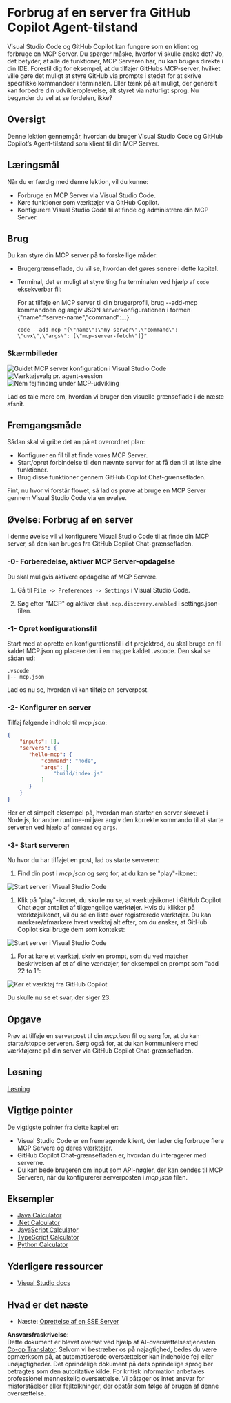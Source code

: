 <!--
CO_OP_TRANSLATOR_METADATA:
{
  "original_hash": "8ea28e5e566edd5969337fd0b191ba3f",
  "translation_date": "2025-07-17T06:32:07+00:00",
  "source_file": "03-GettingStarted/04-vscode/README.md",
  "language_code": "da"
}
-->
# Forbrug af en server fra GitHub Copilot Agent-tilstand

Visual Studio Code og GitHub Copilot kan fungere som en klient og forbruge en MCP Server. Du spørger måske, hvorfor vi skulle ønske det? Jo, det betyder, at alle de funktioner, MCP Serveren har, nu kan bruges direkte i din IDE. Forestil dig for eksempel, at du tilføjer GitHubs MCP-server, hvilket ville gøre det muligt at styre GitHub via prompts i stedet for at skrive specifikke kommandoer i terminalen. Eller tænk på alt muligt, der generelt kan forbedre din udvikleroplevelse, alt styret via naturligt sprog. Nu begynder du vel at se fordelen, ikke?

## Oversigt

Denne lektion gennemgår, hvordan du bruger Visual Studio Code og GitHub Copilot’s Agent-tilstand som klient til din MCP Server.

## Læringsmål

Når du er færdig med denne lektion, vil du kunne:

- Forbruge en MCP Server via Visual Studio Code.
- Køre funktioner som værktøjer via GitHub Copilot.
- Konfigurere Visual Studio Code til at finde og administrere din MCP Server.

## Brug

Du kan styre din MCP server på to forskellige måder:

- Brugergrænseflade, du vil se, hvordan det gøres senere i dette kapitel.
- Terminal, det er muligt at styre ting fra terminalen ved hjælp af `code` eksekverbar fil:

  For at tilføje en MCP server til din brugerprofil, brug --add-mcp kommandoen og angiv JSON serverkonfigurationen i formen {\"name\":\"server-name\",\"command\":...}.

  ```
  code --add-mcp "{\"name\":\"my-server\",\"command\": \"uvx\",\"args\": [\"mcp-server-fetch\"]}"
  ```

### Skærmbilleder

![Guidet MCP server konfiguration i Visual Studio Code](../../../../translated_images/chat-mode-agent.729a22473f822216dd1e723aaee1f7d4a2ede571ee0948037a2d9357a63b9d0b.da.png)  
![Værktøjsvalg pr. agent-session](../../../../translated_images/agent-mode-select-tools.522c7ba5df0848f8f0d1e439c2e96159431bc620cb39ccf3f5dc611412fd0006.da.png)  
![Nem fejlfinding under MCP-udvikling](../../../../translated_images/mcp-list-servers.fce89eefe3f30032bed8952e110ab9d82fadf043fcfa071f7d40cf93fb1ea9e9.da.png)

Lad os tale mere om, hvordan vi bruger den visuelle grænseflade i de næste afsnit.

## Fremgangsmåde

Sådan skal vi gribe det an på et overordnet plan:

- Konfigurer en fil til at finde vores MCP Server.
- Start/opret forbindelse til den nævnte server for at få den til at liste sine funktioner.
- Brug disse funktioner gennem GitHub Copilot Chat-grænsefladen.

Fint, nu hvor vi forstår flowet, så lad os prøve at bruge en MCP Server gennem Visual Studio Code via en øvelse.

## Øvelse: Forbrug af en server

I denne øvelse vil vi konfigurere Visual Studio Code til at finde din MCP server, så den kan bruges fra GitHub Copilot Chat-grænsefladen.

### -0- Forberedelse, aktiver MCP Server-opdagelse

Du skal muligvis aktivere opdagelse af MCP Servere.

1. Gå til `File -> Preferences -> Settings` i Visual Studio Code.

1. Søg efter "MCP" og aktiver `chat.mcp.discovery.enabled` i settings.json-filen.

### -1- Opret konfigurationsfil

Start med at oprette en konfigurationsfil i dit projektrod, du skal bruge en fil kaldet MCP.json og placere den i en mappe kaldet .vscode. Den skal se sådan ud:

```text
.vscode
|-- mcp.json
```

Lad os nu se, hvordan vi kan tilføje en serverpost.

### -2- Konfigurer en server

Tilføj følgende indhold til *mcp.json*:

```json
{
    "inputs": [],
    "servers": {
       "hello-mcp": {
           "command": "node",
           "args": [
               "build/index.js"
           ]
       }
    }
}
```

Her er et simpelt eksempel på, hvordan man starter en server skrevet i Node.js, for andre runtime-miljøer angiv den korrekte kommando til at starte serveren ved hjælp af `command` og `args`.

### -3- Start serveren

Nu hvor du har tilføjet en post, lad os starte serveren:

1. Find din post i *mcp.json* og sørg for, at du kan se "play"-ikonet:

  ![Start server i Visual Studio Code](../../../../translated_images/vscode-start-server.8e3c986612e3555de47e5b1e37b2f3020457eeb6a206568570fd74a17e3796ad.da.png)  

1. Klik på "play"-ikonet, du skulle nu se, at værktøjsikonet i GitHub Copilot Chat øger antallet af tilgængelige værktøjer. Hvis du klikker på værktøjsikonet, vil du se en liste over registrerede værktøjer. Du kan markere/afmarkere hvert værktøj alt efter, om du ønsker, at GitHub Copilot skal bruge dem som kontekst:

  ![Start server i Visual Studio Code](../../../../translated_images/vscode-tool.0b3bbea2fb7d8c26ddf573cad15ef654e55302a323267d8ee6bd742fe7df7fed.da.png)

1. For at køre et værktøj, skriv en prompt, som du ved matcher beskrivelsen af et af dine værktøjer, for eksempel en prompt som "add 22 to 1":

  ![Kør et værktøj fra GitHub Copilot](../../../../translated_images/vscode-agent.d5a0e0b897331060518fe3f13907677ef52b879db98c64d68a38338608f3751e.da.png)

  Du skulle nu se et svar, der siger 23.

## Opgave

Prøv at tilføje en serverpost til din *mcp.json* fil og sørg for, at du kan starte/stoppe serveren. Sørg også for, at du kan kommunikere med værktøjerne på din server via GitHub Copilot Chat-grænsefladen.

## Løsning

[Løsning](./solution/README.md)

## Vigtige pointer

De vigtigste pointer fra dette kapitel er:

- Visual Studio Code er en fremragende klient, der lader dig forbruge flere MCP Servere og deres værktøjer.
- GitHub Copilot Chat-grænsefladen er, hvordan du interagerer med serverne.
- Du kan bede brugeren om input som API-nøgler, der kan sendes til MCP Serveren, når du konfigurerer serverposten i *mcp.json* filen.

## Eksempler

- [Java Calculator](../samples/java/calculator/README.md)  
- [.Net Calculator](../../../../03-GettingStarted/samples/csharp)  
- [JavaScript Calculator](../samples/javascript/README.md)  
- [TypeScript Calculator](../samples/typescript/README.md)  
- [Python Calculator](../../../../03-GettingStarted/samples/python)

## Yderligere ressourcer

- [Visual Studio docs](https://code.visualstudio.com/docs/copilot/chat/mcp-servers)

## Hvad er det næste

- Næste: [Oprettelse af en SSE Server](../05-sse-server/README.md)

**Ansvarsfraskrivelse**:  
Dette dokument er blevet oversat ved hjælp af AI-oversættelsestjenesten [Co-op Translator](https://github.com/Azure/co-op-translator). Selvom vi bestræber os på nøjagtighed, bedes du være opmærksom på, at automatiserede oversættelser kan indeholde fejl eller unøjagtigheder. Det oprindelige dokument på dets oprindelige sprog bør betragtes som den autoritative kilde. For kritisk information anbefales professionel menneskelig oversættelse. Vi påtager os intet ansvar for misforståelser eller fejltolkninger, der opstår som følge af brugen af denne oversættelse.